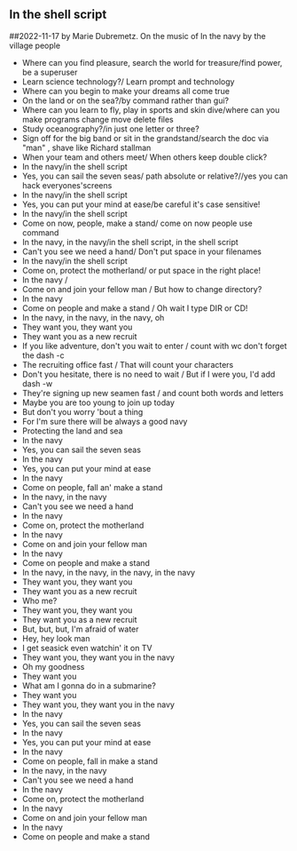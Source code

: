 ## In the shell script

##2022-11-17 by Marie Dubremetz. On the music of In the navy by the village people

- Where can you find pleasure, search the world for treasure/find power, be a superuser
- Learn science technology?/ Learn prompt and technology
- Where can you begin to make your dreams all come true
- On the land or on the sea?/by command rather than gui?
- Where can you learn to fly, play in sports and skin dive/where can you make programs change move delete files
- Study oceanography?/in just one letter or three?
- Sign off for the big band or sit in the grandstand/search the doc via "man" , shave like Richard stallman
- When your team and others meet/ When others keep double click?
- In the navy/in the shell script
- Yes, you can sail the seven seas/ path absolute or relative?//yes you can hack everyones'screens
- In the navy/in the shell script
- Yes, you can put your mind at ease/be careful it's case sensitive!
- In the navy/in the shell script
- Come on now, people, make a stand/ come on now people use command
- In the navy, in the navy/in the shell script, in the shell script
- Can't you see we need a hand/ Don't put space in your filenames
- In the navy/in the shell script
- Come on, protect the motherland/ or put space in the right place!
- In the navy /
- Come on and join your fellow man /  But how to change directory?
- In the navy
- Come on people and make a stand / Oh wait I type DIR or CD!
- In the navy, in the navy, in the navy, oh
- They want you, they want you
- They want you as a new recruit
- If you like adventure, don't you wait to enter / count with wc don't forget the dash -c
- The recruiting office fast / That will count your characters
- Don't you hesitate, there is no need to wait / But if I were you, I'd add dash -w
- They're signing up new seamen fast / and count both words and letters
- Maybe you are too young to join up today
- But don't you worry 'bout a thing
- For I'm sure there will be always a good navy
- Protecting the land and sea
- In the navy
- Yes, you can sail the seven seas
- In the navy
- Yes, you can put your mind at ease
- In the navy
- Come on people, fall an' make a stand
- In the navy, in the navy
- Can't you see we need a hand
- In the navy
- Come on, protect the motherland
- In the navy
- Come on and join your fellow man
- In the navy
- Come on people and make a stand
- In the navy, in the navy, in the navy, in the navy
- They want you, they want you
- They want you as a new recruit
- Who me?
- They want you, they want you
- They want you as a new recruit
- But, but, but, I'm afraid of water
- Hey, hey look man
- I get seasick even watchin' it on TV
- They want you, they want you in the navy
- Oh my goodness
- They want you
- What am I gonna do in a submarine?
- They want you
- They want you, they want you in the navy
- In the navy
- Yes, you can sail the seven seas
- In the navy
- Yes, you can put your mind at ease
- In the navy
- Come on people, fall in make a stand
- In the navy, in the navy
- Can't you see we need a hand
- In the navy
- Come on, protect the motherland
- In the navy
- Come on and join your fellow man
- In the navy
- Come on people and make a stand
